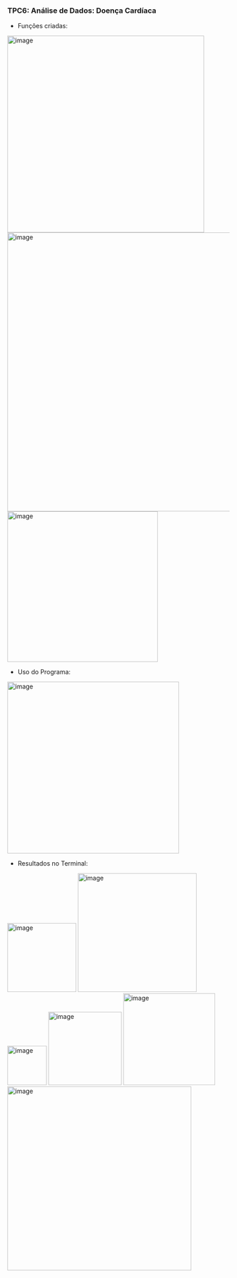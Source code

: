 ### TPC6: Análise de Dados: Doença Cardíaca

- Funções criadas:
<img width="446" alt="image" src="https://github.com/JorgeAraujo101/ATP2023/assets/114243274/1e25d0d4-c7dc-4c81-81f8-1bd87d963f12">
<img width="632" alt="image" src="https://github.com/JorgeAraujo101/ATP2023/assets/114243274/5cbbbbd8-72f8-42ca-9ef3-a176b00d74a3">
<img width="341" alt="image" src="https://github.com/JorgeAraujo101/ATP2023/assets/114243274/1a5fa815-e16f-4534-af6b-479fb51d0326">

- Uso do Programa:
<img width="389" alt="image" src="https://github.com/JorgeAraujo101/ATP2023/assets/114243274/f0d9577d-e1a1-435a-b458-73020aae4bed">

- Resultados no Terminal:
<img width="156" alt="image" src="https://github.com/JorgeAraujo101/ATP2023/assets/114243274/f6dfcab3-56f2-40fe-b491-7422e7a7816e">
<img width="269" alt="image" src="https://github.com/JorgeAraujo101/ATP2023/assets/114243274/caf1a73b-1da9-489b-856c-8e74b2246646">
<img width="89" alt="image" src="https://github.com/JorgeAraujo101/ATP2023/assets/114243274/e1d96bdc-3e00-4dcb-9681-e30e7ba5ee1e">
<img width="166" alt="image" src="https://github.com/JorgeAraujo101/ATP2023/assets/114243274/3efabb23-9376-4f3b-bdce-78086f964fd9">
<img width="208" alt="image" src="https://github.com/JorgeAraujo101/ATP2023/assets/114243274/f1984215-c72d-49d6-948c-17780599365b">
<img width="417" alt="image" src="https://github.com/JorgeAraujo101/ATP2023/assets/114243274/2e390e0e-b193-4ede-b033-246e836cec78">

